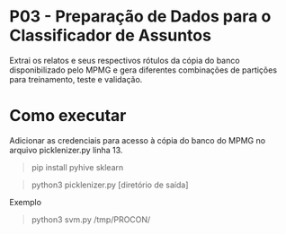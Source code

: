 # P03 - Preparação de Dados para o Classificador de Assuntos

Extrai os relatos e seus respectivos rótulos da cópia do banco disponibilizado pelo MPMG e gera diferentes combinações de partições para treinamento, teste e validação.

# Como executar

Adicionar as credenciais para acesso à cópia do banco do MPMG no arquivo picklenizer.py linha 13.

> pip install pyhive sklearn

> python3 picklenizer.py \[diretório de saída\]

Exemplo

> python3 svm.py /tmp/PROCON/
